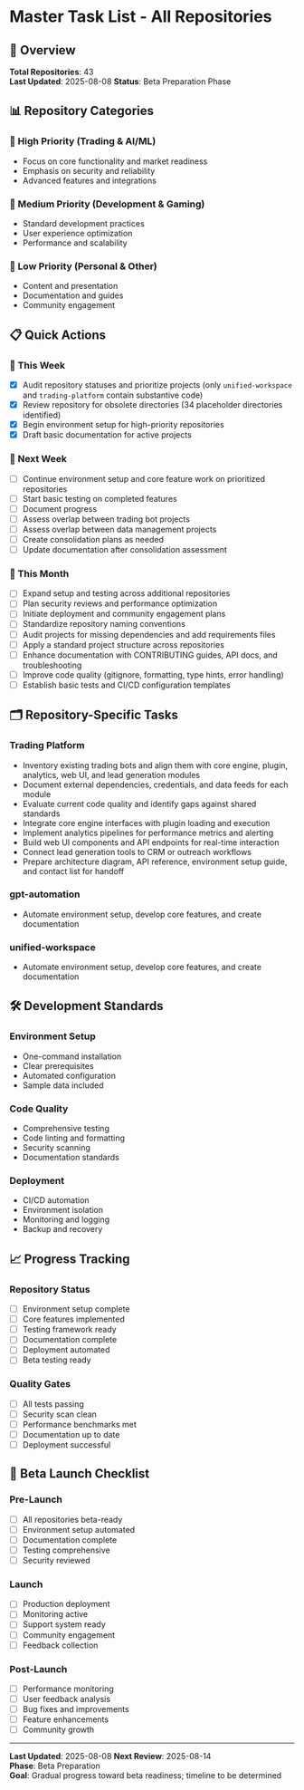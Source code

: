 # Master Task List - All Repositories

## 🎯 **Overview**

**Total Repositories**: 43  
**Last Updated**: 2025-08-08
**Status**: Beta Preparation Phase

## 📊 **Repository Categories**

### **🚀 High Priority (Trading & AI/ML)**
- Focus on core functionality and market readiness
- Emphasis on security and reliability
- Advanced features and integrations

### **🔧 Medium Priority (Development & Gaming)**
- Standard development practices
- User experience optimization
- Performance and scalability

### **📝 Low Priority (Personal & Other)**
- Content and presentation
- Documentation and guides
- Community engagement

## 📋 **Quick Actions**

### **🔄 This Week**
- [x] Audit repository statuses and prioritize projects (only `unified-workspace` and `trading-platform` contain substantive code)
- [x] Review repository for obsolete directories (34 placeholder directories identified)
- [x] Begin environment setup for high-priority repositories
- [x] Draft basic documentation for active projects

### **📅 Next Week**
- [ ] Continue environment setup and core feature work on prioritized repositories
- [ ] Start basic testing on completed features
- [ ] Document progress
- [ ] Assess overlap between trading bot projects
- [ ] Assess overlap between data management projects
- [ ] Create consolidation plans as needed
- [ ] Update documentation after consolidation assessment

### **🎯 This Month**
- [ ] Expand setup and testing across additional repositories
- [ ] Plan security reviews and performance optimization
- [ ] Initiate deployment and community engagement plans
- [ ] Standardize repository naming conventions
- [ ] Audit projects for missing dependencies and add requirements files
- [ ] Apply a standard project structure across repositories
- [ ] Enhance documentation with CONTRIBUTING guides, API docs, and troubleshooting
- [ ] Improve code quality (gitignore, formatting, type hints, error handling)
- [ ] Establish basic tests and CI/CD configuration templates

## 🗂 **Repository-Specific Tasks**

### Trading Platform
- Inventory existing trading bots and align them with core engine, plugin, analytics, web UI, and lead generation modules
- Document external dependencies, credentials, and data feeds for each module
- Evaluate current code quality and identify gaps against shared standards
- Integrate core engine interfaces with plugin loading and execution
- Implement analytics pipelines for performance metrics and alerting
- Build web UI components and API endpoints for real-time interaction
- Connect lead generation tools to CRM or outreach workflows
- Prepare architecture diagram, API reference, environment setup guide, and contact list for handoff

### gpt-automation
- Automate environment setup, develop core features, and create documentation

### unified-workspace
- Automate environment setup, develop core features, and create documentation

## 🛠️ **Development Standards**

### **Environment Setup**
- One-command installation
- Clear prerequisites
- Automated configuration
- Sample data included

### **Code Quality**
- Comprehensive testing
- Code linting and formatting
- Security scanning
- Documentation standards

### **Deployment**
- CI/CD automation
- Environment isolation
- Monitoring and logging
- Backup and recovery

## 📈 **Progress Tracking**

### **Repository Status**
- [ ] Environment setup complete
- [ ] Core features implemented
- [ ] Testing framework ready
- [ ] Documentation complete
- [ ] Deployment automated
- [ ] Beta testing ready

### **Quality Gates**
- [ ] All tests passing
- [ ] Security scan clean
- [ ] Performance benchmarks met
- [ ] Documentation up to date
- [ ] Deployment successful

## 🚀 **Beta Launch Checklist**

### **Pre-Launch**
- [ ] All repositories beta-ready
- [ ] Environment setup automated
- [ ] Documentation complete
- [ ] Testing comprehensive
- [ ] Security reviewed

### **Launch**
- [ ] Production deployment
- [ ] Monitoring active
- [ ] Support system ready
- [ ] Community engagement
- [ ] Feedback collection

### **Post-Launch**
- [ ] Performance monitoring
- [ ] User feedback analysis
- [ ] Bug fixes and improvements
- [ ] Feature enhancements
- [ ] Community growth

---

**Last Updated**: 2025-08-08
**Next Review**: 2025-08-14  
**Phase**: Beta Preparation  
**Goal**: Gradual progress toward beta readiness; timeline to be determined
